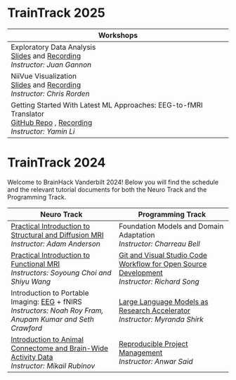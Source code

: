 # TrainTrack 2025
| Workshops |
|-------------|
| Exploratory Data Analysis <br> [Slides](https://github.com/brainhack-vandy/brainhack-eda) and [Recording](https://youtu.be/Mh_zPJueUkA) <br> _Instructor: Juan Gannon_ |
| NiiVue Visualization <br> [Slides](https://github.com/brainhack-vandy/traintrack/blob/main/NiiVue%20Visualization.pptx) and [Recording](https://youtu.be/sa59OLr6FMc) <br> _Instructor: Chris Rorden_ |
| Getting Started With Latest ML Approaches: EEG-to-fMRI Translator <br> [GitHub Repo](https://github.com/brainhack-vandy/how-to-start-latest-ml-approaches) , [Recording](https://youtu.be/86r-DtIQulY) <br> _Instructor: Yamin Li_ |

# TrainTrack 2024

Welcome to BrainHack Vanderbilt 2024! Below you will find the schedule and the relevant tutorial documents for both the Neuro Track and the Programming Track.

| Neuro Track | Programming Track |
|-------------|-------------------|
| [Practical Introduction to Structural and Diffusion MRI](https://github.com/brainhack-vandy/traintrack/blob/main/structural_and_diffusion_mri.pptx) <br> _Instructor: Adam Anderson_ | Foundation Models and Domain Adaptation <br> _Instructor: Charreau Bell_ |
| [Practical Introduction to Functional MRI](https://github.com/brainhack-vandy/practical-introduction-to-functional-MRI) <br> _Instructors: Soyoung Choi and Shiyu Wang_ | [Git and Visual Studio Code Workflow for Open Source Development](https://github.com/brainhack-vandy/git-vscode-workflow-for-open-source-development) <br> _Instructor: Richard Song_ |
| Introduction to Portable Imaging: [EEG](https://github.com/brainhack-vandy/introduction-to-portable-imaging-EEG) + fNIRS <br> _Instructors: Noah Roy Fram, Anupam Kumar and Seth Crawford_ | [Large Language Models as Research Accelerator](https://github.com/brainhack-vandy/large-language-models-as-research-accelerator) <br> _Instructor: Myranda Shirk_ |
| [Introduction to Animal Connectome and Brain-Wide Activity Data](https://github.com/brainhack-vandy/introduction-to-animal-connectome-and-brain-wide-activity-data) <br> _Instructor: Mikail Rubinov_ | [Reproducible Project Management](https://github.com/brainhack-vandy/NeuroPreprocessing) <br> _Instructor: Anwar Said_ |
